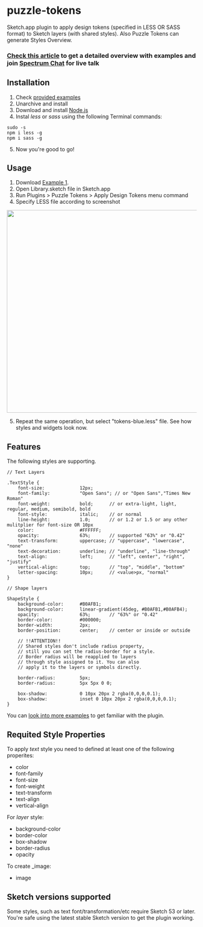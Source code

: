 # puzzle-tokens
Sketch.app plugin to apply design tokens (specified in LESS OR SASS format) to Sketch layers (with shared styles).
Also Puzzle Tokens can generate Styles Overview.

### [Check this article](https://medium.com/@akalenyuk/bringing-styles-preprocessing-to-sketch-9cdf0d0c49bd) to get a detailed overview with examples and join [Spectrum Chat](https://spectrum.chat/puzzle-tokens?) for live talk

## Installation
1. Check [provided examples](https://github.com/ingrammicro/puzzle-tokens/tree/master/Styles/Tests)
2. Unarchive and install
3. Download and install [Node.js](https://nodejs.org/en/download/)
4. Instal _less_ or _sass_ using the following Terminal commands:
```
sudo -s  
npm i less -g 
npm i sass -g 
```
5. Now you're good to go!

## Usage
1. Download [Example 1](https://github.com/ingrammicro/puzzle-tokens/tree/master/Styles/Tests/Buttons).
2. Open Library.sketch file in Sketch.app
3. Run Plugins > Puzzle Tokens > Apply Design Tokens menu command
4. Specify LESS file according to screenshot

<img width="755" height="538" src="https://raw.githubusercontent.com/ingrammicro/puzzle-tokens/master/Styles/Tests/Buttons/Illustration.png"/>

5. Repeat the same operation, but select "tokens-blue.less" file. See how styles and widgets look now.


## Features
The following styles are supporting.
```
// Text Layers

.TextStyle {
    font-size:             12px;   
    font-family:           "Open Sans"; // or "Open Sans","Times New Roman"
    font-weight:           bold;      // or extra-light, light, regular, medium, semibold, bold
    font-style:            italic;    // or normal
    line-height:           1.0;       // or 1.2 or 1.5 or any other mulitplier for font-size OR 10px
    color:                 #FFFFFF;
    opacity:               63%;       // supported "63%" or "0.42"
    text-transform:        uppercase; // "uppercase", "lowercase", "none"
    text-decoration:       underline; // "underline", "line-through"
    text-align:            left;      // "left", center", "right", "justify"
    vertical-align:        top;       // "top", "middle", "bottom"
    letter-spacing:        10px;      // <value>px, "normal"
}

// Shape layers

ShapeStyle {
    background-color:      #B0AFB1;
    background-color:      linear-gradient(45deg, #B0AFB1,#B0AFB4);
    opacity:               63%;       // "63%" or "0.42"
    border-color:          #000000;
    border-width:          2px;
    border-position:       center;    // center or inside or outside
    
    // !!ATTENTION!!
    // Shared styles don't include radius property,
    // still you can set the radius-border for a style.
    // Border radius will be reapplied to layers
    // through style assigned to it. You can also
    // apply it to the layers or symbols directly.

    border-radius:         5px;
    border-radius:         5px 5px 0 0;

    box-shadow:            0 10px 20px 2 rgba(0,0,0,0.1);
    box-shadow:            inset 0 10px 20px 2 rgba(0,0,0,0.1);
}
```


You can [look into more examples](https://github.com/ingrammicro/puzzle-tokens/tree/master/Styles/Tests) to get familiar with the plugin.

## Requited Style Properties
To apply _text_ style you need to defined at least one of the following properites:
- color
- font-family
- font-size
- font-weight
- text-transform
- text-align
- vertical-align

For _layer_ style:
- background-color
- border-color
- box-shadow
- border-radius
- opacity

To create _image:
- image

## Sketch versions supported
Some styles, such as text font/transformation/etc require Sketch 53 or later. You're safe using the latest stable Sketch version to get the plugin working.
